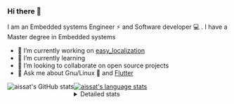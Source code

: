 ### Hi there 👋

I am an Embedded systems Engineer ⚡️ and Software developer 💻 . I have a Master degree in Embedded systems
- 🔭 I’m currently working on [easy_localization](https://pub.dev/packages/easy_localization)
- 🌱 I’m currently learning 
- 👯 I’m looking to collaborate on open source projects
- 💬 Ask me about  Gnu/Linux 🐧 and [Flutter](https://flutter.dev) 

<a href="https://profile-summary-for-github.com/user/aissat">
  <img align="left" height="170px" src="https://github-readme-stats.vercel.app/api?username=aissat&show_icons=true&line_height=27&count_private=true&include_all_commits=true" alt="aissat's GitHub stats"/>
  <img src="https://github-readme-stats.vercel.app/api/top-langs/?username=aissat&hide_langs_below=5&layout=compact" alt="aissat's language stats"/>
</a>

<details>
<summary>Detailed stats</summary>
 

### 🧐 Waka Stats

<!--START_SECTION:waka-->
![Profile Views](http://img.shields.io/badge/Profile%20Views-13-blue)

![Lines of code](https://img.shields.io/badge/From%20Hello%20World%20I%27ve%20Written-341824%20lines%20of%20code-blue)

**🐱 My Github Data** 

> 🏆 330 Contributions in the Year 2021
 > 
> 📦 43.7 kB Used in Github's Storage 
 > 
> 💼 Opted to Hire
 > 
> 📜 144 Public Repositories 
 > 
> 🔑 14 Private Repositories  
 > 
**I'm a Night 🦉** 

```text
🌞 Morning    64 commits     ██░░░░░░░░░░░░░░░░░░░░░░░   9.33% 
🌆 Daytime    94 commits     ███░░░░░░░░░░░░░░░░░░░░░░   13.7% 
🌃 Evening    292 commits    ██████████░░░░░░░░░░░░░░░   42.57% 
🌙 Night      236 commits    ████████░░░░░░░░░░░░░░░░░   34.4%

```
📅 **I'm Most Productive on Tuesday** 

```text
Monday       66 commits     ██░░░░░░░░░░░░░░░░░░░░░░░   9.62% 
Tuesday      161 commits    █████░░░░░░░░░░░░░░░░░░░░   23.47% 
Wednesday    93 commits     ███░░░░░░░░░░░░░░░░░░░░░░   13.56% 
Thursday     90 commits     ███░░░░░░░░░░░░░░░░░░░░░░   13.12% 
Friday       85 commits     ███░░░░░░░░░░░░░░░░░░░░░░   12.39% 
Saturday     119 commits    ████░░░░░░░░░░░░░░░░░░░░░   17.35% 
Sunday       72 commits     ██░░░░░░░░░░░░░░░░░░░░░░░   10.5%

```


📊 **This Week I Spent My Time On** 

```text
⌚︎ Time Zone: Africa/Algiers

💬 Programming Languages: 
Dart                     2 hrs 4 mins        ████████████████░░░░░░░░░   65.82% 
JavaScript               1 hr 3 mins         ████████░░░░░░░░░░░░░░░░░   33.89% 
YAML                     0 secs              ░░░░░░░░░░░░░░░░░░░░░░░░░   0.29%

🔥 Editors: 
VS Code                  3 hrs 8 mins        █████████████████████████   100.0%

💻 Operating System: 
Linux                    3 hrs 8 mins        █████████████████████████   100.0%

```

**I Mostly Code in Dart** 

```text
Dart                     19 repos            █████████░░░░░░░░░░░░░░░░   37.25% 
PHP                      4 repos             ██░░░░░░░░░░░░░░░░░░░░░░░   7.84% 
Vala                     4 repos             ██░░░░░░░░░░░░░░░░░░░░░░░   7.84% 
TypeScript               4 repos             ██░░░░░░░░░░░░░░░░░░░░░░░   7.84% 
C                        3 repos             █░░░░░░░░░░░░░░░░░░░░░░░░   5.88%

```


**Timeline**

![Chart not found](https://raw.githubusercontent.com/aissat/aissat/master/charts/bar_graph.png) 


 Last Updated on 30/07/2021
<!--END_SECTION:waka-->

</details>
